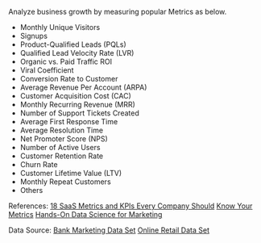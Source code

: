 
Analyze business growth by measuring popular Metrics as below.


*   Monthly Unique Visitors
*   Signups
*   Product-Qualified Leads (PQLs)
*   Qualified Lead Velocity Rate (LVR)
*   Organic vs. Paid Traffic ROI
*   Viral Coefficient
*   Conversion Rate to Customer
*   Average Revenue Per Account (ARPA)
*   Customer Acquisition Cost (CAC)
*   Monthly Recurring Revenue (MRR)
*   Number of Support Tickets Created
*   Average First Response Time
*   Average Resolution Time
*   Net Promoter Score (NPS)
*   Number of Active Users
*   Customer Retention Rate
*   Churn Rate
*   Customer Lifetime Value (LTV)
*   Monthly Repeat Customers
*   Others

References:
 [18 SaaS Metrics and KPIs Every Company Should](https://databox.com/metrics-every-saas-company-should-track#MUV)
 [Know Your Metrics](https://towardsdatascience.com/data-driven-growth-with-python-part-1-know-your-metrics-812781e66a5b?gi=7fa477868739)
 [Hands-On Data Science for Marketing](https://learning.oreilly.com/library/view/hands-on-data-science/9781789346343/)
 
 Data Source:
 [Bank Marketing Data Set](https://archive.ics.uci.edu/ml/datasets/bank+marketing#)
 [Online Retail Data Set](https://archive.ics.uci.edu/ml/datasets/online+retail)
